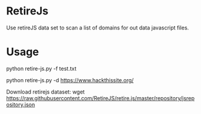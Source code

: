 # RetireJs
Use retireJS data set to scan a list of domains for out data javascript files.

# Usage

python retire-js.py -f test.txt

python retire-js.py -d https://www.hackthissite.org/

Download retirejs dataset:
wget https://raw.githubusercontent.com/RetireJS/retire.js/master/repository/jsrepository.json
